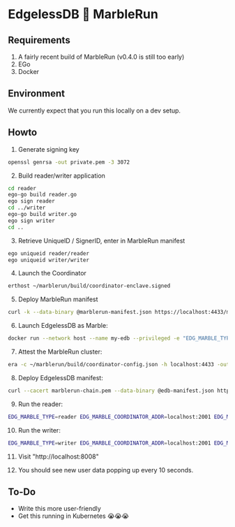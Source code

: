 # EdgelessDB 🤝 MarbleRun

## Requirements
1. A fairly recent build of MarbleRun (v0.4.0 is still too early)
2. EGo
3. Docker

## Environment
We currently expect that you run this locally on a dev setup.

## Howto
1. Generate signing key
```bash
openssl genrsa -out private.pem -3 3072
```

2. Build reader/writer application
```bash
cd reader
ego-go build reader.go
ego sign reader
cd ../writer
ego-go build writer.go
ego sign writer
cd ..
```

3. Retrieve UniqueID / SignerID, enter in MarbleRun manifest
```bash
ego uniqueid reader/reader
ego uniqueid writer/writer
```

4. Launch the Coordinator
```bash
erthost ~/marblerun/build/coordinator-enclave.signed
```

5. Deploy MarbleRun manifest
```bash
curl -k --data-binary @marblerun-manifest.json https://localhost:4433/manifest
```
6. Launch EdgelessDB as Marble:
```bash
docker run --network host --name my-edb --privileged -e "EDG_MARBLE_TYPE=edgelessdb_marble" -e "EDG_MARBLE_COORDINATOR_ADDR=localhost:2001" -e "EDG_MARBLE_UUID_FILE=uuid" -e "EDG_MARBLE_DNS_NAMES=localhost" -v /dev/sgx:/dev/sgx -t ghcr.io/edgelesssys/edgelessdb-sgx-4gb -marble
```

7. Attest the MarbleRun cluster:
```bash
era -c ~/marblerun/build/coordinator-config.json -h localhost:4433 -output-chain marblerun-chain.pem
```

8. Deploy EdgelessDB manifest:
```bash
curl --cacert marblerun-chain.pem --data-binary @edb-manifest.json https://localhost:8080/manifest
```

9. Run the reader:
```bash
EDG_MARBLE_TYPE=reader EDG_MARBLE_COORDINATOR_ADDR=localhost:2001 EDG_MARBLE_UUID_FILE=~/reader-uuid EDG_MARBLE_DNS_NAMES=localhost ego marblerun reader/reader
```

10. Run the writer:
```bash
EDG_MARBLE_TYPE=writer EDG_MARBLE_COORDINATOR_ADDR=localhost:2001 EDG_MARBLE_UUID_FILE=~/writer-uuid EDG_MARBLE_DNS_NAMES=localhost ego marblerun writer/writer
```

11. Visit "http://localhost:8008"

12. You should see new user data popping up every 10 seconds.

## To-Do
* Write this more user-friendly
* Get this running in Kubernetes 😭😭😭
